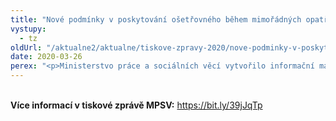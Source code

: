 ```yaml
---
title: "Nové podmínky v poskytování ošetřovného během mimořádných opatření v době epidemie"
vystupy:
  - tz
oldUrl: "/aktualne2/aktualne/tiskove-zpravy-2020/nove-podminky-v-poskytovani-osetrovneho-behem-mimoradnych-opatreni-v-dobe-epidemie/"
date: 2020-03-26
perex: "<p>Ministerstvo práce a sociálních věcí vytvořilo informační materiál k problematice ošetřovného v době trvání mimořádných opatření. Potřebné informace zde naleznou školy, dětská zařízení a zařízení pečující o závislé osoby, dále rodiče dotčených dětí včetně dětí s postižením a v neposlední řadě také zaměstnavatelé. Ošetřovné bude poskytováno po celou dobu mimořádných opatření a to i zpětně. Vztahuje se nově také na děti mladší 13 let nebo na péči o starší hendikepované dětí navštěvující školu.</p>"
---
```


<!-- imported from the old website -->

<p><br /><b>Více informací v tiskové zprávě MPSV:</b> <a href="https://bit.ly/39jJqTp" target="_blank">https://bit.ly/39jJqTp</a></p>
